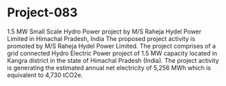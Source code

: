 # Project-083
1.5 MW Small Scale Hydro Power project by M/S Raheja Hydel Power Limited in Himachal Pradesh, India
The proposed project activity is promoted by M/S Raheja Hydel Power Limited. The project comprises of a grid connected Hydro Electric Power project of 1.5 MW capacity located in Kangra district in the state of Himachal Pradesh (India). The project activity is generating the estimated annual net electricity of 5,256 MWh which is equivalent to 4,730 tCO2e.
